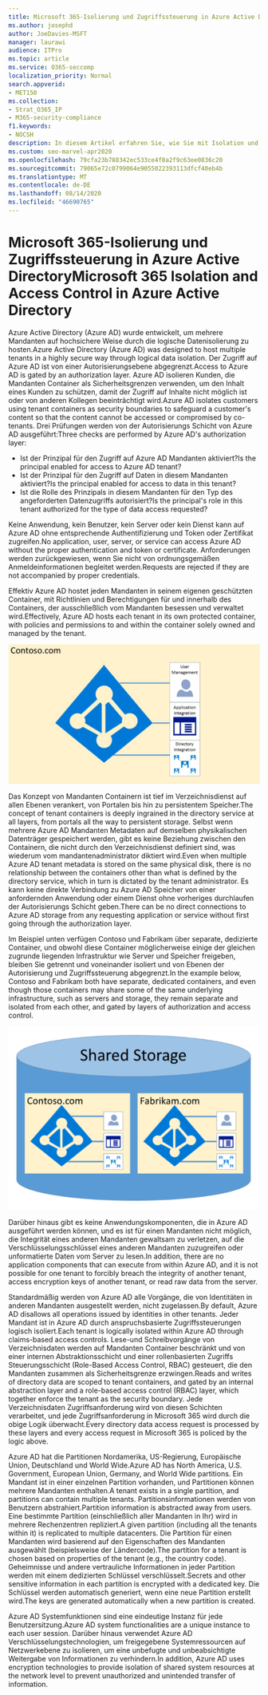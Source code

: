 ```yaml
---
title: Microsoft 365-Isolierung und Zugriffssteuerung in Azure Active Directory
ms.author: josephd
author: JoeDavies-MSFT
manager: laurawi
audience: ITPro
ms.topic: article
ms.service: O365-seccomp
localization_priority: Normal
search.appverid:
- MET150
ms.collection:
- Strat_O365_IP
- M365-security-compliance
f1.keywords:
- NOCSH
description: In diesem Artikel erfahren Sie, wie Sie mit Isolation und Zugriffssteuerung Daten für mehrere Mandanten in Azure Active Directory voneinander isoliert aufbewahren können.
ms.custom: seo-marvel-apr2020
ms.openlocfilehash: 79cfa23b788342ec533ce4f8a2f9c63ee0836c20
ms.sourcegitcommit: 79065e72c0799064e9055022393113dfcf40eb4b
ms.translationtype: MT
ms.contentlocale: de-DE
ms.lasthandoff: 08/14/2020
ms.locfileid: "46690765"
---
```

# <a name="microsoft-365-isolation-and-access-control-in-azure-active-directory"></a><span data-ttu-id="d2140-103">Microsoft 365-Isolierung und Zugriffssteuerung in Azure Active Directory</span><span class="sxs-lookup"><span data-stu-id="d2140-103">Microsoft 365 Isolation and Access Control in Azure Active Directory</span></span>

<span data-ttu-id="d2140-104">Azure Active Directory (Azure AD) wurde entwickelt, um mehrere Mandanten auf hochsichere Weise durch die logische Datenisolierung zu hosten.</span><span class="sxs-lookup"><span data-stu-id="d2140-104">Azure Active Directory (Azure AD) was designed to host multiple tenants in a highly secure way through logical data isolation.</span></span> <span data-ttu-id="d2140-105">Der Zugriff auf Azure AD ist von einer Autorisierungsebene abgegrenzt.</span><span class="sxs-lookup"><span data-stu-id="d2140-105">Access to Azure AD is gated by an authorization layer.</span></span> <span data-ttu-id="d2140-106">Azure AD isolieren Kunden, die Mandanten Container als Sicherheitsgrenzen verwenden, um den Inhalt eines Kunden zu schützen, damit der Zugriff auf Inhalte nicht möglich ist oder von anderen Kollegen beeinträchtigt wird.</span><span class="sxs-lookup"><span data-stu-id="d2140-106">Azure AD isolates customers using tenant containers as security boundaries to safeguard a customer's content so that the content cannot be accessed or compromised by co-tenants.</span></span> <span data-ttu-id="d2140-107">Drei Prüfungen werden von der Autorisierungs Schicht von Azure AD ausgeführt:</span><span class="sxs-lookup"><span data-stu-id="d2140-107">Three checks are performed by Azure AD's authorization layer:</span></span>

- <span data-ttu-id="d2140-108">Ist der Prinzipal für den Zugriff auf Azure AD Mandanten aktiviert?</span><span class="sxs-lookup"><span data-stu-id="d2140-108">Is the principal enabled for access to Azure AD tenant?</span></span>
- <span data-ttu-id="d2140-109">Ist der Prinzipal für den Zugriff auf Daten in diesem Mandanten aktiviert?</span><span class="sxs-lookup"><span data-stu-id="d2140-109">Is the principal enabled for access to data in this tenant?</span></span>
- <span data-ttu-id="d2140-110">Ist die Rolle des Prinzipals in diesem Mandanten für den Typ des angeforderten Datenzugriffs autorisiert?</span><span class="sxs-lookup"><span data-stu-id="d2140-110">Is the principal's role in this tenant authorized for the type of data access requested?</span></span>

<span data-ttu-id="d2140-111">Keine Anwendung, kein Benutzer, kein Server oder kein Dienst kann auf Azure AD ohne entsprechende Authentifizierung und Token oder Zertifikat zugreifen.</span><span class="sxs-lookup"><span data-stu-id="d2140-111">No application, user, server, or service can access Azure AD without the proper authentication and token or certificate.</span></span> <span data-ttu-id="d2140-112">Anforderungen werden zurückgewiesen, wenn Sie nicht von ordnungsgemäßen Anmeldeinformationen begleitet werden.</span><span class="sxs-lookup"><span data-stu-id="d2140-112">Requests are rejected if they are not accompanied by proper credentials.</span></span>

<span data-ttu-id="d2140-113">Effektiv Azure AD hostet jeden Mandanten in seinem eigenen geschützten Container, mit Richtlinien und Berechtigungen für und innerhalb des Containers, der ausschließlich vom Mandanten besessen und verwaltet wird.</span><span class="sxs-lookup"><span data-stu-id="d2140-113">Effectively, Azure AD hosts each tenant in its own protected container, with policies and permissions to and within the container solely owned and managed by the tenant.</span></span>
 
![Azure-Container](../media/office-365-isolation-azure-container.png)

<span data-ttu-id="d2140-115">Das Konzept von Mandanten Containern ist tief im Verzeichnisdienst auf allen Ebenen verankert, von Portalen bis hin zu persistentem Speicher.</span><span class="sxs-lookup"><span data-stu-id="d2140-115">The concept of tenant containers is deeply ingrained in the directory service at all layers, from portals all the way to persistent storage.</span></span> <span data-ttu-id="d2140-116">Selbst wenn mehrere Azure AD Mandanten Metadaten auf demselben physikalischen Datenträger gespeichert werden, gibt es keine Beziehung zwischen den Containern, die nicht durch den Verzeichnisdienst definiert sind, was wiederum vom mandantenadministrator diktiert wird.</span><span class="sxs-lookup"><span data-stu-id="d2140-116">Even when multiple Azure AD tenant metadata is stored on the same physical disk, there is no relationship between the containers other than what is defined by the directory service, which in turn is dictated by the tenant administrator.</span></span> <span data-ttu-id="d2140-117">Es kann keine direkte Verbindung zu Azure AD Speicher von einer anfordernden Anwendung oder einem Dienst ohne vorheriges durchlaufen der Autorisierungs Schicht geben.</span><span class="sxs-lookup"><span data-stu-id="d2140-117">There can be no direct connections to Azure AD storage from any requesting application or service without first going through the authorization layer.</span></span>

<span data-ttu-id="d2140-118">Im Beispiel unten verfügen Contoso und Fabrikam über separate, dedizierte Container, und obwohl diese Container möglicherweise einige der gleichen zugrunde liegenden Infrastruktur wie Server und Speicher freigeben, bleiben Sie getrennt und voneinander isoliert und von Ebenen der Autorisierung und Zugriffssteuerung abgegrenzt.</span><span class="sxs-lookup"><span data-stu-id="d2140-118">In the example below, Contoso and Fabrikam both have separate, dedicated containers, and even though those containers may share some of the same underlying infrastructure, such as servers and storage, they remain separate and isolated from each other, and gated by layers of authorization and access control.</span></span>
 
![Dedizierte Azure-Container](../media/office-365-isolation-azure-dedicated-containers.png)

<span data-ttu-id="d2140-120">Darüber hinaus gibt es keine Anwendungskomponenten, die in Azure AD ausgeführt werden können, und es ist für einen Mandanten nicht möglich, die Integrität eines anderen Mandanten gewaltsam zu verletzen, auf die Verschlüsselungsschlüssel eines anderen Mandanten zuzugreifen oder unformatierte Daten vom Server zu lesen.</span><span class="sxs-lookup"><span data-stu-id="d2140-120">In addition, there are no application components that can execute from within Azure AD, and it is not possible for one tenant to forcibly breach the integrity of another tenant, access encryption keys of another tenant, or read raw data from the server.</span></span>

<span data-ttu-id="d2140-121">Standardmäßig werden von Azure AD alle Vorgänge, die von Identitäten in anderen Mandanten ausgestellt werden, nicht zugelassen.</span><span class="sxs-lookup"><span data-stu-id="d2140-121">By default, Azure AD disallows all operations issued by identities in other tenants.</span></span> <span data-ttu-id="d2140-122">Jeder Mandant ist in Azure AD durch anspruchsbasierte Zugriffssteuerungen logisch isoliert.</span><span class="sxs-lookup"><span data-stu-id="d2140-122">Each tenant is logically isolated within Azure AD through claims-based access controls.</span></span> <span data-ttu-id="d2140-123">Lese-und Schreibvorgänge von Verzeichnisdaten werden auf Mandanten Container beschränkt und von einer internen Abstraktionsschicht und einer rollenbasierten Zugriffs Steuerungsschicht (Role-Based Access Control, RBAC) gesteuert, die den Mandanten zusammen als Sicherheitsgrenze erzwingen.</span><span class="sxs-lookup"><span data-stu-id="d2140-123">Reads and writes of directory data are scoped to tenant containers, and gated by an internal abstraction layer and a role-based access control (RBAC) layer, which together enforce the tenant as the security boundary.</span></span> <span data-ttu-id="d2140-124">Jede Verzeichnisdaten Zugriffsanforderung wird von diesen Schichten verarbeitet, und jede Zugriffsanforderung in Microsoft 365 wird durch die obige Logik überwacht.</span><span class="sxs-lookup"><span data-stu-id="d2140-124">Every directory data access request is processed by these layers and every access request in Microsoft 365 is policed by the logic above.</span></span>

<span data-ttu-id="d2140-125">Azure AD hat die Partitionen Nordamerika, US-Regierung, Europäische Union, Deutschland und World Wide.</span><span class="sxs-lookup"><span data-stu-id="d2140-125">Azure AD has North America, U.S. Government, European Union, Germany, and World Wide partitions.</span></span> <span data-ttu-id="d2140-126">Ein Mandant ist in einer einzelnen Partition vorhanden, und Partitionen können mehrere Mandanten enthalten.</span><span class="sxs-lookup"><span data-stu-id="d2140-126">A tenant exists in a single partition, and partitions can contain multiple tenants.</span></span> <span data-ttu-id="d2140-127">Partitionsinformationen werden von Benutzern abstrahiert.</span><span class="sxs-lookup"><span data-stu-id="d2140-127">Partition information is abstracted away from users.</span></span> <span data-ttu-id="d2140-128">Eine bestimmte Partition (einschließlich aller Mandanten in Ihr) wird in mehrere Rechenzentren repliziert.</span><span class="sxs-lookup"><span data-stu-id="d2140-128">A given partition (including all the tenants within it) is replicated to multiple datacenters.</span></span> <span data-ttu-id="d2140-129">Die Partition für einen Mandanten wird basierend auf den Eigenschaften des Mandanten ausgewählt (beispielsweise der Ländercode).</span><span class="sxs-lookup"><span data-stu-id="d2140-129">The partition for a tenant is chosen based on properties of the tenant (e.g., the country code).</span></span> <span data-ttu-id="d2140-130">Geheimnisse und andere vertrauliche Informationen in jeder Partition werden mit einem dedizierten Schlüssel verschlüsselt.</span><span class="sxs-lookup"><span data-stu-id="d2140-130">Secrets and other sensitive information in each partition is encrypted with a dedicated key.</span></span> <span data-ttu-id="d2140-131">Die Schlüssel werden automatisch generiert, wenn eine neue Partition erstellt wird.</span><span class="sxs-lookup"><span data-stu-id="d2140-131">The keys are generated automatically when a new partition is created.</span></span>

<span data-ttu-id="d2140-132">Azure AD Systemfunktionen sind eine eindeutige Instanz für jede Benutzersitzung.</span><span class="sxs-lookup"><span data-stu-id="d2140-132">Azure AD system functionalities are a unique instance to each user session.</span></span> <span data-ttu-id="d2140-133">Darüber hinaus verwendet Azure AD Verschlüsselungstechnologien, um freigegebene Systemressourcen auf Netzwerkebene zu isolieren, um eine unbefugte und unbeabsichtigte Weitergabe von Informationen zu verhindern.</span><span class="sxs-lookup"><span data-stu-id="d2140-133">In addition, Azure AD uses encryption technologies to provide isolation of shared system resources at the network level to prevent unauthorized and unintended transfer of information.</span></span>
